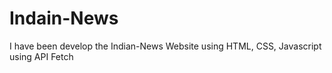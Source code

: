 # Indain-News
I have been develop the Indian-News Website using HTML, CSS, Javascript using API Fetch
